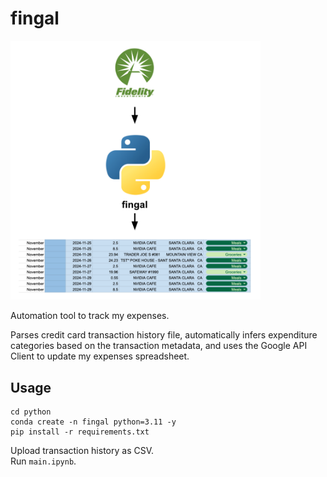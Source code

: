 # fingal

<img src="images/stupid_diagram.png" alt="drawing" width="400"/>

Automation tool to track my expenses.  

Parses credit card transaction history file, automatically infers expenditure categories based on the transaction metadata, and uses the Google API Client to update my expenses spreadsheet. 

## Usage

```shell
cd python
conda create -n fingal python=3.11 -y
pip install -r requirements.txt
```

Upload transaction history as CSV.  
Run `main.ipynb`.